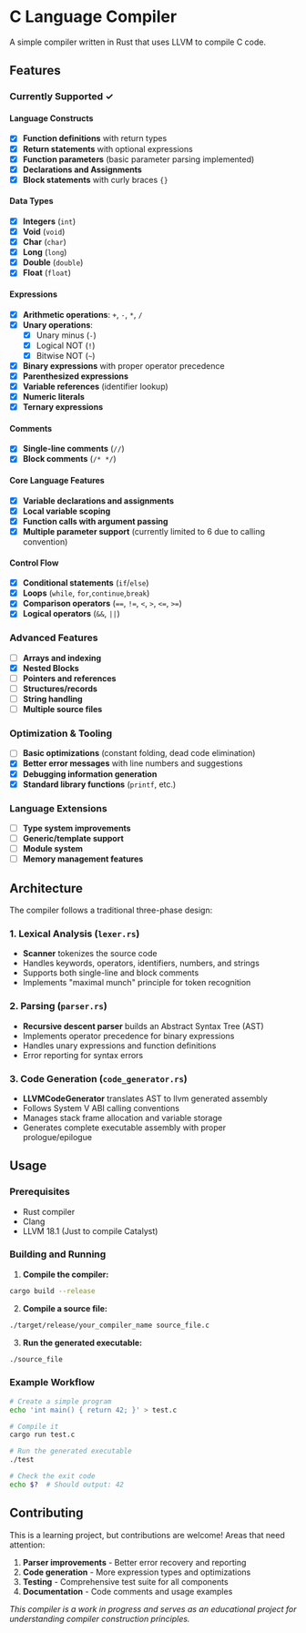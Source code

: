 
# C Language Compiler

A simple compiler written in Rust that uses LLVM to compile C code.

## Features

### Currently Supported ✓

#### Language Constructs

- [x] **Function definitions** with return types
- [x] **Return statements** with optional expressions
- [x] **Function parameters** (basic parameter parsing implemented)
- [x] **Declarations and Assignments**
- [x] **Block statements** with curly braces `{}`

#### Data Types

- [x] **Integers** (`int`)
- [x] **Void** (`void`)
- [x] **Char** (`char`)
- [x] **Long** (`long`)
- [x] **Double** (`double`)
- [x] **Float** (`float`)

#### Expressions

- [x] **Arithmetic operations**: `+`, `-`, `*`, `/`
- [x] **Unary operations**:
  - [x] Unary minus (`-`)
  - [x] Logical NOT (`!`)
  - [x] Bitwise NOT (`~`)
- [x] **Binary expressions** with proper operator precedence
- [x] **Parenthesized expressions**
- [x] **Variable references** (identifier lookup)
- [x] **Numeric literals**
- [x] **Ternary expressions**

#### Comments

- [x] **Single-line comments** (`//`)
- [x] **Block comments** (`/* */`)

#### Core Language Features

- [x] **Variable declarations and assignments**
- [x] **Local variable scoping**
- [x] **Function calls with argument passing**
- [x] **Multiple parameter support** (currently limited to 6 due to calling convention)

#### Control Flow

- [x] **Conditional statements** (`if`/`else`)
- [x] **Loops** (`while`, `for`,`continue`,`break`)
- [x] **Comparison operators** (`==`, `!=`, `<`, `>`, `<=`, `>=`)
- [x] **Logical operators** (`&&`, `||`)

### Advanced Features

- [ ] **Arrays and indexing**
- [x] **Nested Blocks**
- [ ] **Pointers and references**
- [ ] **Structures/records**
- [ ] **String handling**
- [ ] **Multiple source files**

### Optimization & Tooling

- [ ] **Basic optimizations** (constant folding, dead code elimination)
- [x] **Better error messages** with line numbers and suggestions
- [x] **Debugging information generation**
- [x] **Standard library functions** (`printf`, etc.)

### Language Extensions

- [ ] **Type system improvements**
- [ ] **Generic/template support**
- [ ] **Module system**
- [ ] **Memory management features**

## Architecture

The compiler follows a traditional three-phase design:

### 1. Lexical Analysis (`lexer.rs`)

- **Scanner** tokenizes the source code
- Handles keywords, operators, identifiers, numbers, and strings
- Supports both single-line and block comments
- Implements "maximal munch" principle for token recognition

### 2. Parsing (`parser.rs`)

- **Recursive descent parser** builds an Abstract Syntax Tree (AST)
- Implements operator precedence for binary expressions
- Handles unary expressions and function definitions
- Error reporting for syntax errors

### 3. Code Generation (`code_generator.rs`)

- **LLVMCodeGenerator** translates AST to llvm generated assembly
- Follows System V ABI calling conventions
- Manages stack frame allocation and variable storage
- Generates complete executable assembly with proper prologue/epilogue

## Usage

### Prerequisites

- Rust compiler
- Clang
- LLVM 18.1 (Just to compile Catalyst)

### Building and Running

1. **Compile the compiler:**

```bash
cargo build --release
```

2. **Compile a source file:**

```bash
./target/release/your_compiler_name source_file.c
```

3. **Run the generated executable:**

```bash
./source_file
```

### Example Workflow

```bash
# Create a simple program
echo 'int main() { return 42; }' > test.c

# Compile it
cargo run test.c

# Run the generated executable
./test

# Check the exit code
echo $?  # Should output: 42
```

## Contributing

This is a learning project, but contributions are welcome! Areas that need attention:

1. **Parser improvements** - Better error recovery and reporting
2. **Code generation** - More expression types and optimizations
3. **Testing** - Comprehensive test suite for all components
4. **Documentation** - Code comments and usage examples

*This compiler is a work in progress and serves as an educational project for understanding compiler construction principles.*
